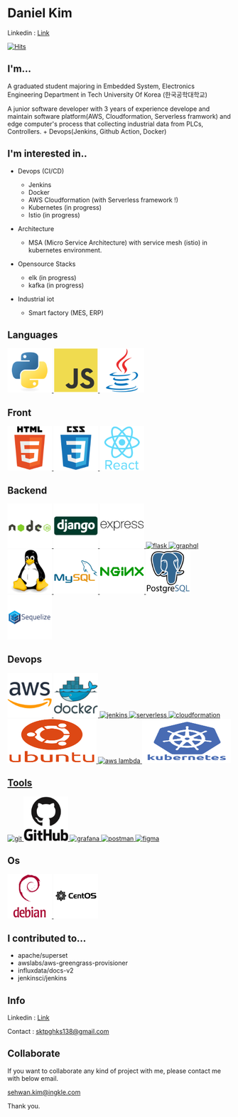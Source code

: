 # Daniel Kim

Linkedin : [Link](https://www.linkedin.com/in/sehwan-kim-a31543202)

[![Hits](https://hits.seeyoufarm.com/api/count/incr/badge.svg?url=https%3A%2F%2Fgithub.com%2Fkimsehwan96%2Fkimsehwan96&count_bg=%2379C83D&title_bg=%23555555&icon=&icon_color=%2323F63C&title=hits&edge_flat=true)](https://hits.seeyoufarm.com)

## I'm...

A graduated student majoring in Embedded System, Electronics Engineering Department in Tech University Of Korea (한국공학대학교)

A junior software developer with 3 years of experience develope and maintain software platform(AWS, Cloudformation, Serverless framwork) and edge computer's process that collecting industrial data from PLCs, Controllers. + Devops(Jenkins, Github Action, Docker)

## I'm  interested in..

- Devops (CI/CD)
  - Jenkins
  - Docker
  - AWS Cloudformation (with Serverless framework !)
  - Kubernetes (in progress)
  - Istio (in progress)

- Architecture
  - MSA (Micro Service Architecture) with service mesh (istio) in kubernetes environment.


- Opensource Stacks
  - elk (in progress)
  - kafka (in progress)

- Industrial iot
  - Smart factory (MES, ERP)

## Languages
<p align="left"> 
  <a href="https://www.python.org" target="_blank"> <img src="https://raw.githubusercontent.com/devicons/devicon/master/icons/python/python-original.svg" alt="python" width="100" height="100"/> </a>
  <a href="https://developer.mozilla.org/en-US/docs/Web/JavaScript" target="_blank"> <img src="https://raw.githubusercontent.com/devicons/devicon/master/icons/javascript/javascript-original.svg" alt="javascript" width="100" height="100"/> </a>
    <a href="https://www.java.com" target="_blank"> <img src="https://raw.githubusercontent.com/devicons/devicon/master/icons/java/java-original.svg" alt="java" width="100" height="100"/> </a> 
  
</p> 

## Front

<p align="left">   
  <a href="https://www.w3.org/html/" target="_blank"> <img src="https://raw.githubusercontent.com/devicons/devicon/master/icons/html5/html5-original-wordmark.svg" alt="html5" width="100" height="100"/> </a> 
   <a href="https://www.w3schools.com/css/" target="_blank"> <img src="https://raw.githubusercontent.com/devicons/devicon/master/icons/css3/css3-original-wordmark.svg" alt="css3" width="100" height="100"/> </a> 
  <a href="https://reactjs.org/" target="_blank"> <img src="https://raw.githubusercontent.com/devicons/devicon/master/icons/react/react-original-wordmark.svg" alt="css3" width="100" height="100"/> </a> 
  
</p> 

## Backend

<p align="left"> 
    <a href="https://nodejs.org" target="_blank"> <img src="https://raw.githubusercontent.com/devicons/devicon/master/icons/nodejs/nodejs-original-wordmark.svg" alt="nodejs" width="100" height="100"/> </a>
    <a href="https://www.djangoproject.com/" target="_blank"> <img src="https://raw.githubusercontent.com/devicons/devicon/master/icons/django/django-original.svg" alt="django" width="100" height="100"/> </a> 
    <a href="https://expressjs.com" target="_blank"> <img src="https://raw.githubusercontent.com/devicons/devicon/master/icons/express/express-original-wordmark.svg" alt="express" width="100" height="100"/> </a> 
    <a href="https://flask.palletsprojects.com/" target="_blank"> <img src="https://www.vectorlogo.zone/logos/pocoo_flask/pocoo_flask-icon.svg" alt="flask" width="100" height="100"/> </a> 
  <a href="https://graphql.org" target="_blank"> <img src="https://www.vectorlogo.zone/logos/graphql/graphql-icon.svg" alt="graphql" width="100" height="100"/> </a> 
  <a href="https://www.linux.org/" target="_blank"> <img src="https://raw.githubusercontent.com/devicons/devicon/master/icons/linux/linux-original.svg" alt="linux" width="100" height="100"/> </a> 
  <a href="https://www.mysql.com/" target="_blank"> <img src="https://raw.githubusercontent.com/devicons/devicon/master/icons/mysql/mysql-original-wordmark.svg" alt="mysql" width="100" height="100"/> </a> 
<a href="https://www.nginx.com" target="_blank"> <img src="https://raw.githubusercontent.com/devicons/devicon/master/icons/nginx/nginx-original.svg" alt="nginx" width="100" height="100"/> </a> 
<a href="https://www.postgresql.org" target="_blank"> <img src="https://raw.githubusercontent.com/devicons/devicon/master/icons/postgresql/postgresql-original-wordmark.svg" alt="postgresql" width="100" height="100"/> </a>
  <a href="https://sequelize.org" target="_blank"> <img src="https://raw.githubusercontent.com/devicons/devicon/master/icons/sequelize/sequelize-original-wordmark.svg" alt="sequelize" width="100" height="100"/> </a>
</p> 

## Devops

<p align="left"> 
  <a href="https://aws.amazon.com" target="_blank"> <img src="https://raw.githubusercontent.com/devicons/devicon/master/icons/amazonwebservices/amazonwebservices-original-wordmark.svg" alt="aws" width="100" height="100"/> </a> 
  <a href="https://www.docker.com/" target="_blank"> <img src="https://raw.githubusercontent.com/devicons/devicon/master/icons/docker/docker-original-wordmark.svg" alt="docker" width="100" height="100"/> </a> 
<a href="https://www.jenkins.io" target="_blank"> <img src="https://www.vectorlogo.zone/logos/jenkins/jenkins-icon.svg" alt="jenkins" width="100" height="100"/>
  <a href="https://www.serverless.com/" target="_blank"> <img src="https://www.vectorlogo.zone/logos/serverless/serverless-ar21.svg" alt="serverless" width="200" height="100"/>
    <a href="https://aws.amazon.com" target="_blank"> <img src="https://www.vectorlogo.zone/logos/amazon_cloudformation/amazon_cloudformation-ar21.svg" alt="cloudformation" width="200" height="100"/>
     <a href="https://www.ubuntu.com" target="_blank"> <img src= "https://raw.githubusercontent.com/devicons/devicon/master/icons/ubuntu/ubuntu-plain-wordmark.svg" alt="Ubuntu" width="200" height="100"/<a href="https://aws.amazon.com" target="_blank"> <img src="https://www.vectorlogo.zone/logos/amazon_awslambda/amazon_awslambda-ar21.svg" alt="aws lambda" width="200" height="100"/>
     <a href="https://kubernetes.io/" target="_blank"> <img src="https://raw.githubusercontent.com/devicons/devicon/master/icons/kubernetes/kubernetes-plain-wordmark.svg" alt="K8s" width="200" height="100"/>
       
  </p>
  
## Tools
<p align="left"> 
  <a href="https://git-scm.com/" target="_blank"> <img src="https://www.vectorlogo.zone/logos/git-scm/git-scm-icon.svg" alt="git" width="100" height="100"/> </a> 
    <a href="https://github.com/" target="_blank"> <img src="https://raw.githubusercontent.com/devicons/devicon/master/icons/github/github-original-wordmark.svg" alt="github" width="100" height="100"/> </a> 
 <a href="https://grafana.com" target="_blank"> <img src="https://www.vectorlogo.zone/logos/grafana/grafana-icon.svg" alt="grafana" width="100" height="100"/> </a> 
  <a href="https://postman.com" target="_blank"> <img src="https://www.vectorlogo.zone/logos/getpostman/getpostman-icon.svg" alt="postman" width="100" height="100"/> </a>
    <a href="https://www.figma.com/" target="_blank"> <img src="https://www.vectorlogo.zone/logos/figma/figma-icon.svg" alt="figma" width="100" height="100"/> </a>
 
  </p>
      
  
## Os
<p align="left"> 
  <a href="https://www.debian.org/" target="_blank"> <img src="https://raw.githubusercontent.com/devicons/devicon/master/icons/debian/debian-plain-wordmark.svg" alt="Debian" width="100" height="100"/> </a> 
  <a href="https://www.centos.org/" target="_blank"> <img src="https://raw.githubusercontent.com/devicons/devicon/master/icons/centos/centos-plain-wordmark.svg" alt="Cent OS" width="100" height="100"/> </a> 
 
  
  </p>
 
 ## I contributed to...

 - apache/superset
 - awslabs/aws-greengrass-provisioner
 - influxdata/docs-v2
 - jenkinsci/jenkins

## Info
 
Linkedin : [Link](https://www.linkedin.com/in/sehwan-kim-a31543202)

Contact : sktpghks138@gmail.com

## Collaborate

If you want to collaborate any kind of project with me, please contact me with below email.

sehwan.kim@ingkle.com

Thank you.
